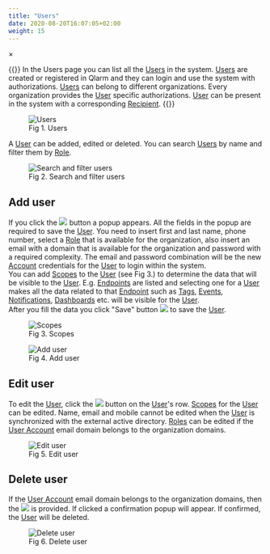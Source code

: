 ```yaml
---
title: "Users"
date: 2020-08-20T16:07:05+02:00
weight: 15
---
```


<!-- The Modal -->
<div id="myModal" class="modal">
  <span class="close">&times;</span>
  <img class="modal-content" id="img01">
  <div id="caption"></div>
</div>

{{<lead>}}
In the Users page you can list all the [Users](/glossary#user) in the system. [Users](/glossary#user) are created or registered in Qlarm and they can login and use the system with authorizations. [Users](/glossary#user) can belong to different organizations. Every organization provides the [User](/glossary#user) specific authorizations. [User](/glossary#user) can be present in the system with a corresponding [Recipient](/glossary#recipient).
{{</lead>}}
<figure class="image_container">
    <img class="center_image myImg" onClick="reply_click(this)"  id="users" src="/users.png" alt="Users">
    <figcaption>Fig 1. Users</figcaption>
</figure>

A [User](/glossary#user) can be added, edited or deleted. You can search [Users](/glossary#user) by name and filter them by [Role](/glossary#role).
<figure class="image_container">
    <img class="center_image myImg" onClick="reply_click(this)"  id="filter_users_role_filter" src="/filter_users_role_filter.png" alt="Search and filter users">
    <figcaption>Fig 2. Search and filter users</figcaption>
</figure>

## Add user

If you click the <img src="/add_user_button.png"> button a popup appears. All the fields in the popup are required to save the [User](/glossary#user). You need to insert first and last name, phone number, select a [Role](/glossary#role) that is available for the organization, also insert an email with a domain that is available for the organization and password with a required complexity. The email and password combination will be the new [Account](/glossary#account) credentials for the [User](/glossary#user) to login within the system. <br />
You can add [Scopes](/glossary#scope) to the [User](/glossary#user) (see Fig 3.) to determine the data that will be visible to the [User](/glossary#user). E.g. [Endpoints](/glossary#endpoint) are listed and selecting one for a [User](/glossary#user) makes all the data related to that [Endpoint](/glossary#endpoint) such as [Tags](/glossary#tag), [Events](/glossary#event), [Notifications](/glossary#notification), [Dashboards](/glossary#dashboard) etc. will be visible for the [User](/glossary#user).<br/> 
After you fill the data you click "Save" button <img src="/user_save.png"> to save the [User](/glossary#user).

<figure class="image_container">
    <img class="center_image myImg figure_resize2" onClick="reply_click(this)"  id="user_scopes" src="/user_scopes.png" alt="Scopes">
    <figcaption>Fig 3. Scopes</figcaption>
</figure>

<figure class="image_container">
    <img class="center_image myImg" onClick="reply_click(this)"  id="add_user_popup" src="/add_user_popup.png" alt="Add user">
    <figcaption>Fig 4. Add user</figcaption>
</figure>

## Edit user
To edit the [User](/glossary#user), click the <img src="/row_edit_button.png"> button on the [User](/glossary#user)'s row. [Scopes](/glossary#scope) for the [User](/glossary#user) can be edited. Name, email and mobile cannot be edited when the [User](/glossary#user) is synchronized with the external active directory. [Roles](/glossary#role) can be edited if the [User Account](/glossary#account) email domain belongs to the organization domains.

<figure class="image_container">
    <img class="center_image myImg" onClick="reply_click(this)"  id="edit_user" src="/edit_user.png" alt="Edit user">
    <figcaption>Fig 5. Edit user</figcaption>
</figure>

## Delete user
If the [User Account](/glossary#account) email domain belongs to the organization domains, then the <img src="/row_delete_button.png"> is provided. If clicked a confirmation popup will appear. If confirmed, the [User](/glossary#user) will be deleted.
<figure class="image_container">
    <img class="center_image myImg figure_resize1" onClick="reply_click(this)"  id="user_delete_popup" src="/user_delete_popup.png" alt="Delete user">
    <figcaption>Fig 6. Delete user</figcaption>
</figure>

<script>
// Get the modal
var modal = document.getElementById("myModal");

var modalImg = document.getElementById("img01");
var captionText = document.getElementById("caption");
function reply_click(img)
{
    modal.style.display = "block";
    modalImg.src = img.src;
    captionText.innerHTML = img.alt;
}

modal.onclick = function() { 
  modal.style.display = "none";
}

document.addEventListener('keyup', function(e) {
    if (e.keyCode == 27) {
        modal.style.display = "none";
    }
});
</script>